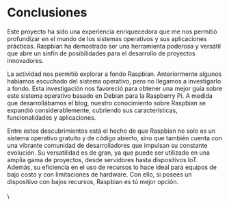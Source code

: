 # Conclusiones



Este proyecto ha sido una experiencia enriquecedora que me nos permitió profundizar en el mundo de los sistemas operativos y sus aplicaciones prácticas. Raspbian ha demostrado ser una herramienta poderosa y versátil que abre un sinfín de posibilidades para el desarrollo de proyectos innovadores.

La actividad nos permitió explorar a fondo Raspbian. Anteriormente algunos habíamos escuchado del sistema operativo, pero no llegamos a investigarlo a fondo. Esta investigación nos favoreció para obtener una mejor guía sobre este sistema operativo basado en Debian para la Raspberry Pi. A medida que desarrollábamos el blog, nuestro conocimiento sobre Raspbian se expandió considerablemente, cubriendo sus características, funcionalidades y aplicaciones.

Entre estos descubrimientos está el hecho de que Raspbian no solo es un sistema operativo gratuito y de código abierto, sino que también cuenta con una vibrante comunidad de desarrolladores que impulsan su constante evolución. Su versatilidad es de gran, ya que puede ser utilizado en una amplia gama de proyectos, desde servidores hasta dispositivos IoT. Además, su eficiencia en el uso de recursos lo hace ideal para equipos de bajo costo y con limitaciones de hardware. Con ello, si posees un dispositivo con bajos recursos, Raspbian es tú mejor opción.\
\
\
